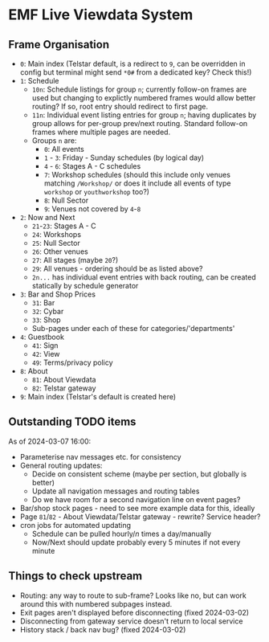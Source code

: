 # EMF Live Viewdata System

## Frame Organisation

- `0`: Main index (Telstar default, is a redirect to `9`, can be overridden in config but terminal might send `*0#` from a dedicated key? Check this!)
- `1`: Schedule
    - `10n`: Schedule listings for group `n`; currently follow-on frames are used but changing to explictly numbered frames would allow better routing?  If so, root entry should redirect to first page.
    - `11n`: Individual event listing entries for group `n`; having duplicates by group allows for per-group prev/next routing. Standard follow-on frames where multiple pages are needed.
    - Groups `n` are:
        - `0`: All events
        - `1` - `3`: Friday - Sunday schedules (by logical day)
        - `4` - `6`: Stages A - C schedules
        - `7`: Workshop schedules (should this include only venues matching `/Workshop/` or does it include all events of type `workshop` or `youthworkshop` too?)
        - `8`: Null Sector
        - `9`: Venues not covered by `4`-`8`
- `2`: Now and Next
    - `21`-`23`: Stages A - C
    - `24`: Workshops
    - `25`: Null Sector
    - `26`: Other venues
    - `27`: All stages (maybe `20`?)
    - `29`: All venues - ordering should be as listed above? 
    - `2n...` has individual event entries with back routing, can be created statically by schedule generator
- `3`: Bar and Shop Prices
    - `31`: Bar
    - `32`: Cybar
    - `33`: Shop
    - Sub-pages under each of these for categories/'departments'
- `4`: Guestbook
    - `41`: Sign
    - `42`: View
    - `49`: Terms/privacy policy
- `8`: About
    - `81`: About Viewdata
    - `82`: Telstar gateway
- `9`: Main index (Telstar's default is created here)

## Outstanding TODO items

As of 2024-03-07 16:00:

- Parameterise nav messages etc. for consistency
- General routing updates:
    - Decide on consistent scheme (maybe per section, but globally is better)
    - Update all navigation messages and routing tables
    - Do we have room for a second navigation line on event pages?
- Bar/shop stock pages - need to see more example data for this, ideally
- Page `81`/`82` - About Viewdata/Telstar gateway - rewrite?  Service header?
- cron jobs for automated updating
    - Schedule can be pulled hourly/*n* times a day/manually
    - Now/Next should update probably every 5 minutes if not every minute

## Things to check upstream

- Routing: any way to route to sub-frame?  Looks like no, but can work around this with numbered subpages instead.
- Exit pages aren't displayed before disconnecting (fixed 2024-03-02)
- Disconnecting from gateway service doesn't return to local service
- History stack / back nav bug? (fixed 2024-03-02)